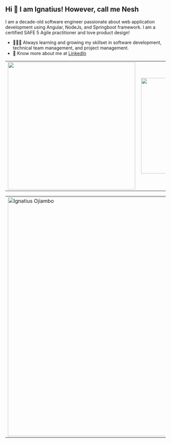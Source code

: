 ## Hi 👋 I am Ignatius! However, call me Nesh  

I am a decade-old software engineer passionate about web application development using Angular, NodeJs, and Springboot framework. I am a certified SAFE 5 Agile practitioner and love product design!

- 👨🏽‍💻 Always learning and growing my skillset in software development, technical team management, and project management.
- 👨 Know more about me at [LinkedIn](https://www.linkedin.com/in/ignatius-ojiambo-a56b2146) 

<center>
  <table>
  <tr>
      <td><img width="400px" align="left" src="https://github-readme-stats.vercel.app/api?username=neshoj&count_private=true&show_icons=true&theme=dark&layout=compact" /></td>
      <td><img width="300px" align="left" src="https://github-readme-stats.vercel.app/api/top-langs/?username=neshoj&hide=html&layout=compact&theme=dark" /></td>
  </tr>  
</table>
  
  <table>   
  <tr>
    <a href="https://wakatime.com/@NeshOj">
     <td><img width="750px" align="left" src="https://github-readme-stats.vercel.app/api/wakatime?username=neshoj&layout=compact&theme=dark" alt="Ignatius Ojiambo" /></td>
    </a>
   </tr>
</table>
</center>
